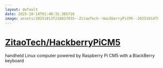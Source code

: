 ```yaml
---
layout: default
date: 2025-10-14T01:48:32.365716
image: assets/20251013T210837035--ZitaoTech--HackberryPiCM5--20251014T005622790--cropped.png
---
```


# [ZitaoTech/HackberryPiCM5](https://github.com/ZitaoTech/HackberryPiCM5)

handheld Linux computer powered by Raspberry Pi CM5 with a BlackBerry keyboard
